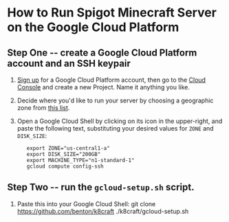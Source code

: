 How to Run Spigot Minecraft Server on the Google Cloud Platform
======

Step One -- create a Google Cloud Platform account and an SSH keypair
------
1. [Sign up][1] for a Google Cloud Platform account, then go to the [Cloud Console][2] and create a new Project. Name it anything you like.

2. Decide where you'd like to run your server by choosing a geographic zone from [this list][3].

3. Open a Google Cloud Shell by clicking on its icon in the upper-right, and paste the following text, substituting your desired values for `ZONE` and `DISK_SIZE`:

          export ZONE="us-central1-a"
          export DISK_SIZE="200GB"
          export MACHINE_TYPE="n1-standard-1"
          gcloud compute config-ssh


Step Two -- run the `gcloud-setup.sh` script.
------
1. Paste this into your Google Cloud Shell:
          git clone https://github.com/benton/k8craft
          ./k8craft/gcloud-setup.sh




[1]:https://cloud.google.com/free-trial/
[2]:https://console.cloud.google.com/home/dashboard
[3]:https://cloud.google.com/compute/docs/regions-zones/regions-zones
